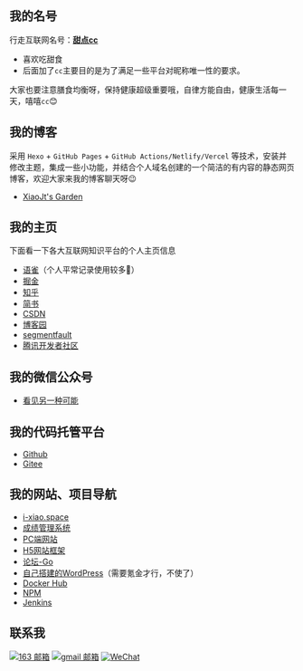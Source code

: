 ## 我的名号

行走互联网名号：[**甜点cc**](https://www.google.com/search?q=%E7%94%9C%E7%82%B9cc)

- 喜欢吃甜食
- 后面加了`cc`主要目的是为了满足一些平台对昵称唯一性的要求。

大家也要注意膳食均衡呀，保持健康超级重要哦，自律方能自由，健康生活每一天，嘻嘻`cc`😊

## 我的博客

采用 `Hexo` + `GitHub Pages` + `GitHub Actions/Netlify/Vercel` 等技术，安装并修改主题，集成一些小功能，并结合个人域名创建的一个简洁的有内容的静态网页博客，欢迎大家来我的博客聊天呀😉

- [XiaoJt's Garden](https://home.i-xiao.space/blog/)

## 我的主页

下面看一下各大互联网知识平台的个人主页信息

- [语雀](https://www.yuque.com/allblue-byynd)（个人平常记录使用较多🎁）
- [掘金](https://juejin.cn/user/852876755212814/posts)
- [知乎](https://www.zhihu.com/people/xiaojt_95/posts)
- [简书](https://www.jianshu.com/u/a59c678b26df)
- [CSDN](https://blog.csdn.net/heyYouU?type=blog)
- [博客园](https://www.cnblogs.com/all-smile/)
- [segmentfault](https://segmentfault.com/u/xiaojt/articles)
- [腾讯开发者社区](https://cloud.tencent.com/developer/user/8986240/articles)

## 我的微信公众号
<!-- https://images.cnblogs.com/cnblogs_com/blogs/342390/galleries/2204437/o_220901105854_qrcode_wechat02.jpg -->
<!-- https://cdn.jsdelivr.net/gh/all-smile/nav@1.0.6/static/images/qrcode_wechat02.jpg -->
<!-- https://gitee.com/hey-u/nav/raw/master/static/images/qrcode_wechat02.jpg -->
- [看见另一种可能](https://pic.imgdb.cn/item/63118f9f16f2c2beb1da309c.jpg)

## 我的代码托管平台

- [Github](https://github.com/all-smile)
- [Gitee](https://gitee.com/hey-u)

## 我的网站、项目导航
<!-- https://www.i-xiao.space/pc/compassNav -->
<!-- https://www.i-xiao.space/pc/main/home -->
- [i-xiao.space](https://home.i-xiao.space/pc-web/#/compassNav)
- [成绩管理系统](http://i-xiao.space:3000/)
- [PC端网站](https://home.i-xiao.space/pc-web/)
- [H5网站框架](https://www.i-xiao.space/h5/main/checkFace)
- [论坛-Go](http://118.190.59.105:8088/)
- [自己搭建的WordPress](http://118.190.59.105:8000/)（需要氪金才行，不使了）
- [Docker Hub](https://hub.docker.com/u/xiaobluewhale)
- [NPM](https://www.npmjs.com/~xiaojt)
- [Jenkins](http://118.190.59.105:8082/)
<!-- - [supervisor](https://www.i-xiao.space/supervisor/) -->

## 联系我

[![163 邮箱](https://img.shields.io/badge/-163%20Mail-FC1F1F?style=plastic&link=mailto:find_onepiece@163.com)](mailto:find_onepiece@163.com)
[![gmail 邮箱](https://img.shields.io/badge/Gmail-D14836?logo=gmail&logoColor=white)](mailto:juntaoxiaocc@gmail.com)
[![WeChat](https://img.shields.io/badge/WeChat-07C160?logo=wechat&logoColor=white)](https://raw.githubusercontent.com/all-smile/nav/v1.0.6/static/images/qrcode_wechat.jpg)
